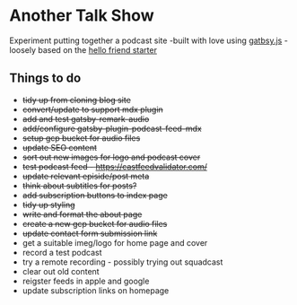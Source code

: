 # Another Talk Show

Experiment putting together a podcast site -built with love using [gatbsy.js](https://www.gatsbyjs.org/) - loosely based on the [hello friend starter](https://github.com/panr/gatsby-starter-hello-friend)

## Things to do

- ~~tidy up from cloning blog site~~
- ~~convert/update to support mdx plugin~~
- ~~add and test gatsby-remark-audio~~
- ~~add/configure gatsby-plugin-podcast-feed-mdx~~
- ~~setup gcp bucket for audio files~~
- ~~update SEO content~~
- ~~sort out new images for logo and podcast cover~~
- ~~test podcast feed - https://castfeedvalidator.com/~~
- ~~update relevant episide/post meta~~
- ~~think about subtitles for posts?~~
- ~~add subscription buttons to index page~~
- ~~tidy up styling~~
- ~~write and format the about page~~
- ~~create a new gcp bucket for audio files~~
- ~~update contact form submission link~~
- get a suitable imeg/logo for home page and cover
- record a test podcast
- try a remote recording - possibly trying out squadcast
- clear out old content
- reigster feeds in apple and google
- update subscription links on homepage
